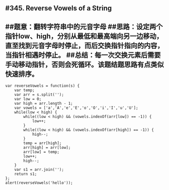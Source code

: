 #345. Reverse Vowels of a String
---
##题意：翻转字符串中的元音字母
##思路：设定两个指针low、high，分别从最低和最高端向另一边移动，直至找到元音字母时停止，而后交换指针指向的内容，当指针相遇时停止。
##总结：每一次交换元素后需要手动移动指针，否则会死循环。该题结题思路有点类似快速排序。
---
```
var reverseVowels = function(s) {
    var temp;
    var arr = s.split('');
    var low = 0;
    var high = arr.length - 1;
    var vowels = ['a','A','e','E','o','O','i','I','u','U'];
    while(low < high) {
        while((low < high) && (vowels.indexOf(arr[low]) == -1)) {
        	low++;
        }
        while((low < high) && (vowels.indexOf(arr[high]) == -1)) {
        	high--;
        }
        temp = arr[high];
    	arr[high] = arr[low];
    	arr[low] = temp;
    	low++;
    	high--;
    }
    var s1 = arr.join('');
    return s1;
};
alert(reverseVowels('hello'));
```